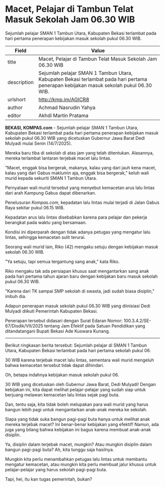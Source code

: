 # Macet, Pelajar di Tambun Telat Masuk Sekolah Jam 06.30 WIB

Sejumlah pelajar SMAN 1 Tambun Utara, Kabupaten Bekasi terlambat pada hari pertama penerapan kebijakan masuk sekolah pukul 06.30 WIB.

| Field       | Value                                                       |
|-------------|-------------------------------------------------------------|
| title       | Macet, Pelajar di Tambun Telat Masuk Sekolah Jam 06.30 WIB |
| description | Sejumlah pelajar SMAN 1 Tambun Utara, Kabupaten Bekasi terlambat pada hari pertama penerapan kebijakan masuk sekolah pukul 06.30 WIB. |
| urlshort    | http://kmp.im/AGICR8 |
| author      | Achmad Nasrudin Yahya |
| editor      | Akhdi Martin Pratama |

**BEKASI, KOMPAS.com** - Sejumlah pelajar SMAN 1 Tambun Utara, Kabupaten Bekasi terlambat pada hari pertama penerapan kebijakan masuk sekolah pukul 06.30 WIB yang dicetuskan Gubernur Jawa Barat Dedi Mulyadi mulai Senin (14/7/2025).

Mereka baru tiba di sekolah di atas jam yang telah ditentukan. Alasannya, mereka terlambat lantaran terjebak macet lalu lintas.

\"Macet, enggak bisa bergerak, makanya, kalau yang dari jauh kena macet, kalau yang dari Gabus maklumin aja, enggak bisa bergerak,\" keluh wali murid kepada sekuriti SMAN 1 Tambun Utara.

Pernyataan wali murid tersebut yang menyebut kemacetan arus lalu lintas dari arah Kampung Gabus dapat dibenarkan.

Penelusuran *Kompas.com*, kepadatan lalu lintas mulai terjadi di Jalan Gabus Raya sekitar pukul 06.15 WIB.

Kepadatan arus lalu lintas disebabkan karena para pelajar dan pekerja berangkat pada waktu yang bersamaan.

Kondisi ini diperparah dengan tidak adanya petugas yang mengatur lalu lintas, sehingga kemacetan sulit terurai.

Seorang wali murid lain, Riko (42) mengaku setuju dengan kebijakan masuk sekolah 06.30 WIB.

\"Ya setuju, tapi semua tergantung sang anak,\" kata Riko.

Riko mengaku tak ada persiapan khusus saat mengantarkan sang anak pada hari pertama tahun ajaran baru dengan kebijakan baru masuk sekolah pukul 06.30 WIB.

\"Karena dari TK sampai SMP sekolah di swasta, jadi sudah biasa disiplin,\" imbuh dia.

Adapun penerapan masuk sekolah pukul 06.30 WIB yang diinisiasi Dedi Mulyadi diikuti Pemerintah Kabupaten Bekasi.

Penerapan tersebut didasari dengan Surat Edaran Nomor: 100.3.4.2/SE-67/Disdik/VII/2025 tentang Jam Efektif pada Satuan Pendidikan yang ditandatangani Bupati Bekasi Ade Kuswara Kunang.

---
Berikut ringkasan berita tersebut: Sejumlah pelajar di SMAN 1 Tambun Utara, Kabupaten Bekasi terlambat pada hari pertama sekolah pukul 06.

30 WIB karena terjebak macet lalu lintas, sementara wali murid mengeluh bahwa kemacetan tersebut tidak dapat dihindari.



Oh, betapa indahnya kebijakan masuk sekolah pukul 06.

30 WIB yang dicetuskan oleh Gubernur Jawa Barat, Dedi Mulyadi! Dengan kebijakan ini, kita dapat melihat pelajar-pelajar yang sudah siap untuk berjuang melawan kemacetan lalu lintas sejak pagi buta.

 Dan, tentu saja, kita tidak boleh melupakan para wali murid yang harus bangun lebih pagi untuk mengantarkan anak-anak mereka ke sekolah.

 Siapa yang tidak suka bangun pagi-pagi buta hanya untuk melihat anak mereka terjebak macet? Ini benar-benar kebijakan yang efektif! Namun, ada juga yang bilang bahwa kebijakan ini bagus karena membuat anak-anak disiplin.

 Ya, disiplin dalam terjebak macet, mungkin? Atau mungkin disiplin dalam bangun pagi-pagi buta? Ah, kita tunggu saja hasilnya.

 Mungkin kita perlu menambahkan petugas lalu lintas untuk membantu mengatur kemacetan, atau mungkin kita perlu membuat jalur khusus untuk pelajar-pelajar yang harus sekolah pagi-pagi buta.

 Tapi, hei, itu kan tugas pemerintah, bukan?
